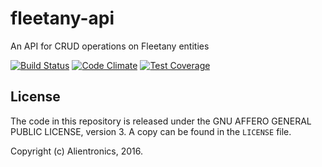 fleetany-api
====================

An API for CRUD operations on Fleetany entities

[![Build Status](https://travis-ci.org/alientronics/fleetany-api.png?branch=master)](https://travis-ci.org/alientronics/fleetany-api)
[![Code Climate](https://codeclimate.com/github/alientronics/fleetany-api/badges/gpa.svg)](https://codeclimate.com/github/alientronics/fleetany-api)
[![Test Coverage](https://codeclimate.com/github/alientronics/fleetany-api/badges/coverage.svg)](https://codeclimate.com/github/alientronics/fleetany-api/coverage)


License
-------

The code in this repository is released under the GNU AFFERO GENERAL PUBLIC LICENSE, version 3. A copy can be found in the `LICENSE` file.

Copyright (c) Alientronics, 2016.